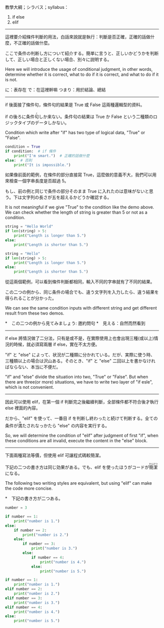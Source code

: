 教學大綱；シラバス；syllabus：
1. if else
2. elif

---

這裡要介紹條件判斷的用法，白話來說就是執行：判斷是否正確，正確的話做什麼，不正確的話做什麼。

ここで条件の判断し方について紹介する。簡単に言うと、正しいかどうかを判断して、正しい場合と正しくない場合、別々に説明する。

Here we will introduce the usage of conditional judgment, in other words, determine whether it is correct, what to do if it is correct, and what to do if it is not.

に：表存在
で：在這裡幹嘛
つまり：用於結論、總結

---

if 後面接了條件句，條件句的結果是 True 或 False 這兩種邏輯型的資料。

if の後ろに条件<ruby>句<rt>く</rt></ruby>しか来ない。条件句の結果は True か False という二種類のロジックタイプのデータしかない。

Condition which write after "if" has two type of logical data, "True" or "False".

```python
condition = True
if condition:  # if 條件
    print("I'm smart.")  # 正確的話做什麼
else:  # 否則
    print("It is impossible.")
```

如果像前面的範例，在條件的部分直接寫 True，這麼做的意義不大，我們可以用來檢查一個字串長度是否超過 5。

もし、前の例と同じで条件の部分そのまま True に入れたのは意味がないと思う。下は文字列の長さが五を超えるかどうか確認する。

It is not meaningful if we give "True" to the condition like the demo above. We can check whether the length of string is greater than 5 or not as a condition.

```python
string = "Hello World"
if len(string) > 5:
    print("Length is longer than 5.")
else:
    print("Length is shorter than 5.")

string = "Hello"
if len(string) > 5:
    print("Length is longer than 5.")
else:
    print("Length is shorter than 5.")
```

從這兩個範例，可以看到條件判斷都相同，輸入不同的字串就有了不同的結果。

この二つの例から、同じ条件の場合でも、違う文字列を入力したら、違う結果を得られることが分かった。

We can see the same condition inputs with different string and get different result from these two demos.

*　この二つの例から見てみましょう: 邀約問句
*　見える：自然而然看到

---

if else 將情況做了二分法，只有是或不是，在實際使用上也會出現三種(或以上)情況的時候，就必須寫兩層 if else，實在不太方便。

"if" と "else" によって、状況が二種類に分かれている。だが、実際に使う時、三種類以上の場合は沢山ある。そのとき、"if" と "else" 二回以上を書かなければならない、本当に不便だ。

"if" and "else" divide the situation into two, "True" or "False". But when there are three(or more) situations, we have to write two layer of "if esle", which is not convenient.

---

因此可以使用 elif，在第一個 if 判斷完之後繼續判斷，全部條件都不符合後才執行 else 裡面的內容。

だから、"elif" を使って、一番目 if を判断し終わったと続けて判断する。全ての条件が<ruby>満<rt>み</rt></ruby>たされなっかたら "else" の内容を実行する。

So, we will determine the condition of "elif" after judgment of first "if", when these conditions are all invalid, execute the content in the "else" block.

---

下面兩種寫法等價，但使用 elif 可讓程式碼較簡潔。

下記の二つの書き方は同じ効果がある。でも、elif を使ったほうがコードが<ruby>簡潔<rt>かんけつ</rt></ruby>になる。

The following two writing styles are equivalent, but using "elif" can make the code more concise.

*　下記の書き方が二つある。

```python
number = 3

if number == 1:
    print("number is 1.")
else:
    if number == 2:
        print("number is 2.")
    else:
        if number == 3:
            print("number is 3.")
        else:
            if number == 4:
                print("number is 4.")
            else:
                print("number is 5.")

if number == 1:
    print("number is 1.")
elif number == 2:
    print("number is 2.")
elif number == 3:
    print("number is 3.")
elif number == 4:
    print("number is 4.")
else:
    print("number is 5.")
```